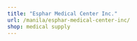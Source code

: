 ```yaml
---
title: "Esphar Medical Center Inc."
url: /manila/esphar-medical-center-inc/
shop: medical supply
---
```


